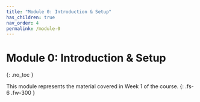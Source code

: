 ```yaml
---
title: "Module 0: Introduction & Setup"
has_children: true
nav_order: 4
permalink: /module-0
---
```


# Module 0: Introduction & Setup
{: .no_toc }

This module represents the material covered in Week 1 of the course.
{: .fs-6 .fw-300 }